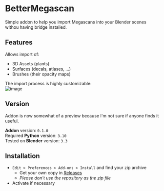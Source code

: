 # BetterMegascan
Simple addon to help you import Megascans into your Blender scenes withou having bridge installed.

## Features
Allows import of:
  - 3D Assets (plants)
  - Surfaces (decals, atlases, ...)
  - Brushes (their opacity maps)

The import process is highly customizable:\
![image](https://user-images.githubusercontent.com/67203887/211866349-7ee89931-e4c6-4963-b1ed-1a33257b10b5.png)

## Version
Addon is now somewhat of a preview because I'm not sure if anyone finds it useful.

**Addon** version: `0.1.0`\
Required **Python** version: `3.10`\
Tested on **Blender** version: `3.3`

## Installation
- `Edit > Preferences > Add-ons > Install` and find your zip archive
  - Get your own copy in [Releases](https://github.com/Zexyp/BetterMegascan/releases)
  - *Please don't use the repository as the zip file*
- Activate if necessary
